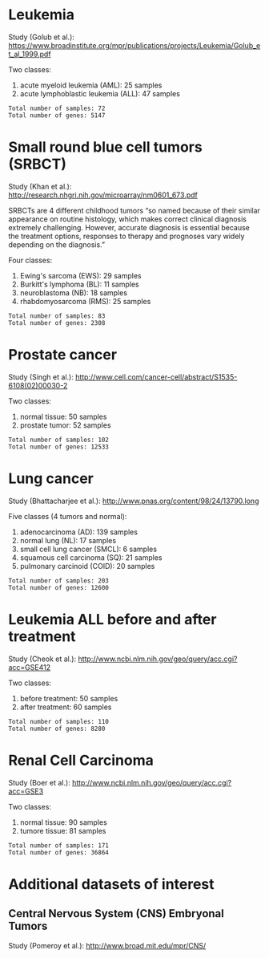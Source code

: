 # Leukemia  
Study (Golub et al.): https://www.broadinstitute.org/mpr/publications/projects/Leukemia/Golub_et_al_1999.pdf

Two classes:  
1. acute myeloid leukemia (AML): 25 samples  
2. acute lymphoblastic leukemia (ALL): 47 samples  

```Total number of samples: 72```  
```Total number of genes: 5147```

# Small round blue cell tumors (SRBCT)  
Study (Khan et al.): http://research.nhgri.nih.gov/microarray/nm0601_673.pdf

SRBCTs are 4 different childhood tumors “so named because of their similar appearance on routine histology, which makes correct clinical diagnosis extremely challenging. However, accurate diagnosis is essential because the treatment options, responses to therapy and prognoses vary widely depending on the diagnosis.”

Four classes:  
1. Ewing's sarcoma (EWS): 29 samples  
2. Burkitt's lymphoma (BL): 11 samples  
3. neuroblastoma (NB): 18 samples  
4. rhabdomyosarcoma (RMS): 25 samples  

```Total number of samples: 83```  
```Total number of genes: 2308```  

# Prostate cancer
Study (Singh et al.): http://www.cell.com/cancer-cell/abstract/S1535-6108(02)00030-2

Two classes:  
1. normal tissue: 50 samples  
2. prostate tumor: 52 samples  

```Total number of samples: 102```  
```Total number of genes: 12533```  

# Lung cancer
Study (Bhattacharjee et al.): http://www.pnas.org/content/98/24/13790.long

Five classes (4 tumors and normal):  
1. adenocarcinoma (AD): 139 samples  
2. normal lung (NL): 17 samples  
3. small cell lung cancer (SMCL): 6 samples  
4. squamous cell carcinoma (SQ): 21 samples  
5. pulmonary carcinoid (COID): 20 samples  

```Total number of samples: 203```  
```Total number of genes: 12600```  

# Leukemia ALL before and after treatment
Study (Cheok et al.): http://www.ncbi.nlm.nih.gov/geo/query/acc.cgi?acc=GSE412

Two classes:  
1. before treatment: 50 samples  
2. after treatment: 60 samples  

```Total number of samples: 110```  
```Total number of genes: 8280```  

# Renal Cell Carcinoma
Study (Boer et al.): http://www.ncbi.nlm.nih.gov/geo/query/acc.cgi?acc=GSE3

Two classes:  
1. normal tissue: 90 samples  
2. tumore tissue: 81 samples  

```Total number of samples: 171```  
```Total number of genes: 36864```  

# Additional datasets of interest
## Central Nervous System (CNS) Embryonal Tumors
Study (Pomeroy et al.): http://www.broad.mit.edu/mpr/CNS/

